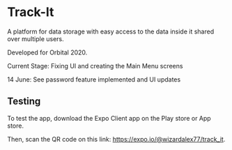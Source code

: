 # Track-It
A platform for data storage with easy access to the data inside it shared over multiple users. 

Developed for Orbital 2020.

Current Stage: Fixing UI and creating the Main Menu screens

14 June: See password feature implemented and UI updates

## Testing

To test the app, download the Expo Client app on the Play store or App store. 

Then, scan the QR code on this link: https://expo.io/@wizardalex77/track_it. 
